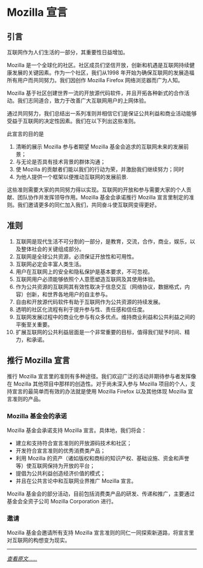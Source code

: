 # Mozilla 宣言

## 引言

互联网作为人们生活的一部分，其重要性日益增加。

Mozilla 是一个全球化的社区。社区成员们坚信开放，创新和机遇是互联网持续健康发展的关键因素。作为一个社区，我们从1998 年开始为确保互联网的发展造福所有用户而共同努力。我们因创作 Mozilla Firefox 网络浏览器而广为人知。

Mozilla 基于社区创建世界一流的开放源代码软件，并且开拓各种新式的合作活动。我们志同道合，致力于改善广大互联网用户的上网体验。

通过共同努力，我们总结出一系列准则并相信它们是保证公共利益和商业活动能够受益于互联网的决定性因素。我们在以下列出这些准则。

此宣言的目的是

  1. 清晰的展示 Mozilla 参与者期望 Mozilla 基金会追求的互联网未来的发展前景；
  2. 与无论是否具有技术背景的群体沟通；
  3. 使 Mozilla 的贡献者们能以我们的行动为荣，并激励我们继续努力；同时
  4. 为他人提供一个框架以便推动互联网的发展前景.

这些准则需要大家的共同努力得以实现。互联网的开放和参与需要大家的个人贡献、团队协作并发挥领导作用。Mozilla 基金会承诺推行 Mozilla 宣言里制定的准则。我们邀请更多的同仁加入我们，共同奋斗使互联网变得更好。

## 准则

  1. 互联网是现代生活不可分割的一部分，是教育，交流，合作，商业，娱乐，以及整体社会的关键组成部分。
  2. 互联网是全球公共资源，必须保证开放性和可用性。
  3. 互联网必定会丰富人类生活。
  4. 用户在互联网上的安全和隐私保护是基本要求，不可忽视。
  5. 互联网用户必须能够依照个人意愿塑造互联网及其使用体验。
  6. 作为公共资源的互联网其有效性取决于信息交互（网络协议，数据格式，内容）创新，和世界各地用户的自主参与。
  7. 自由和开放源代码软件有助于互联网作为公共资源的持续发展。
  8. 透明的社区化流程有利于提升参与性、责任感和信任度。
  9. 互联网发展过程中的商业化参与有众多优点。维持商业利益和公共利益之间的平衡至关重要。
  10. 扩展互联网的公共利益层面是一个非常重要的目标，值得我们赋予时间、精力，和承诺。

## 推行 Mozilla 宣言

推行 Mozilla 宣言里的准则有多种途径。我们欢迎广泛的活动并期待参与者发挥像在 Mozilla 其他项目中那样的创造性。对于尚未深入参与 Mozilla 项目的个人，支持宣言的最简单而有效的办法就是使用 Mozilla Firefox 以及其他体现 Mozilla 宣言准则的产品。

### Mozilla 基金会的承诺

Mozilla 基金会承诺支持 Mozilla 宣言。具体地，我们将会：

  * 建立和支持符合宣言准则的开放源码技术和社区；
  * 开发符合宣言准则的优秀消费类产品；
  * 利用 Mozilla 的资产（诸如版权和商标的知识产权、基础设施、资金和声誉等）使互联网保持为开放的平台；
  * 提倡为公共利益创造经济价值的模式；
  * 并且在公共言论中和互联网业界推广 Mozilla 宣言。

Mozilla 基金会的部分活动，目前包括消费类产品的研发、传递和推广，主要通过基金会全资子公司 Mozilla Corporation 进行。

### 邀请

Mozilla 基金会邀请所有支持 Mozilla 宣言准则的同仁一同探索新道路，将宣言里对互联网的构想变为现实。

---

[*查看原文……*](http://mzl.la/manifesto)
